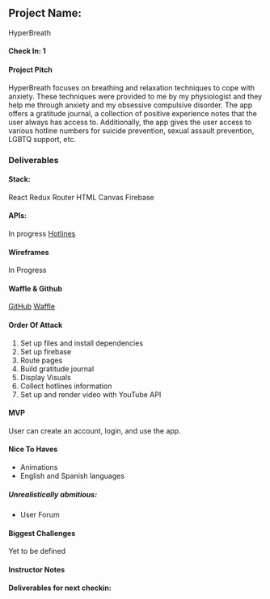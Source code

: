 ## Project Name:

HyperBreath

#### Check In: 1

#### Project Pitch
HyperBreath focuses on breathing and relaxation techniques to cope with anxiety. These techniques were provided to me by my physiologist and they help me through anxiety and my obsessive compulsive disorder. The app offers a gratitude journal, a collection of positive experience notes that the user always has access to. Additionally, the app gives the user access to various hotline numbers for suicide prevention, sexual assault prevention, LGBTQ support, etc.

### Deliverables

#### Stack:

React
Redux
Router
HTML Canvas
Firebase

#### APIs:

In progress
[Hotlines](http://www.teenhealthandwellness.com/static/hotlines#Suicide)

#### Wireframes

In Progress

#### Waffle & Github

[GitHub](https://github.com/JorgeEdPerezGa)
[Waffle](https://waffle.io/jorgeedperezga)

#### Order Of Attack

1. Set up files and install dependencies
2. Set up firebase
3. Route pages
5. Build gratitude journal
4. Display Visuals
5. Collect hotlines information
6. Set up and render video with YouTube API

#### MVP

User can create an account, login, and use the app.

#### Nice To Haves

* Animations
* English and Spanish languages

##### Unrealistically abmitious:
* User Forum

#### Biggest Challenges

Yet to be defined

#### Instructor Notes

#### Deliverables for next checkin:
